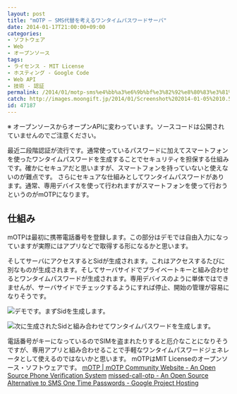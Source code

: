```yaml
---
layout: post
title: "mOTP – SMS代替を考えるワンタイムパスワードサーバ"
date: 2014-01-17T21:00:00+09:00
categories:
- ソフトウェア
- Web
- オープンソース
tags: 
- ライセンス - MIT License
- ホスティング - Google Code
- Web API
- 技術 - 認証
permalink: /2014/01/motp-sms%e4%bb%a3%e6%9b%bf%e3%82%92%e8%80%83%e3%81%88%e3%82%8b%e3%83%af%e3%83%b3%e3%82%bf%e3%82%a4%e3%83%a0%e3%83%91%e3%82%b9%e3%83%af%e3%83%bc%e3%83%89%e3%82%b5%e3%83%bc%e3%83%90/
catch: http://images.moongift.jp/2014/01/Screenshot%202014-01-05%2010.51.51_thumb.8fd2f2c2278c03f8d368ded7d78bb369.png
id: 47187
---
```

※ オープンソースからオープンAPIに変わっています。ソースコードは公開されていませんのでご注意ください。

最近二段階認証が流行です。通常使っているパスワードに加えてスマートフォンを使ったワンタイムパスワードを生成することでセキュリティを担保する仕組みです。確かにセキュアだと思いますが、スマートフォンを持っていないと使えないのが難点です。
さらにセキュアな仕組みとしてワンタイムパスワードがあります。通常、専用デバイスを使って行われますがスマートフォンを使って行おうというのがmOTPになります。

## 仕組み

mOTPは最初に携帯電話番号を登録します。この部分はデモでは自由入力になっていますが実際にはアプリなどで取得する形になるかと思います。

そしてサーバにアクセスするとSidが生成されます。これはアクセスするたびに別なものが生成されます。そしてサーバサイドでプライベートキーと組み合わせるとワンタイムパスワードが生成されます。専用デバイスのように単体ではできませんが、サーバサイドでチェックするようにすれば停止、開始の管理が容易になりそうです。

![デモです。まずSidを生成します。](http://images.moongift.jp/2014/01/Screenshot%202014-01-05%2010.51.23_thumb.d56c0b341024bee81049eddf8ce2d5f4.png "http://images.moongift.jp/2014/01/Screenshot%202014-01-05%2010.51.23.d56c0b341024bee81049eddf8ce2d5f4.png")

![次に生成されたSidと組み合わせてワンタイムパスワードを生成します。](http://images.moongift.jp/2014/01/Screenshot%202014-01-05%2010.51.51_thumb.8fd2f2c2278c03f8d368ded7d78bb369.png "http://images.moongift.jp/2014/01/Screenshot%202014-01-05%2010.51.51.8fd2f2c2278c03f8d368ded7d78bb369.png")

電話番号がキーになっているのでSIMを盗まれたりすると厄介なことになりそうですが、専用アプリと組み合わせることで手軽なワンタイムパスワードジェネレータとして使えるのではないかと思います。
mOTPはMIT Licenseのオープンソース・ソフトウェアです。
[mOTP | mOTP Community Website - An Open Source Phone Verification System](http://motp.in/)
[missed-call-otp - An Open Source Alternative to SMS One Time Passwords - Google Project Hosting](https://code.google.com/p/missed-call-otp/)
